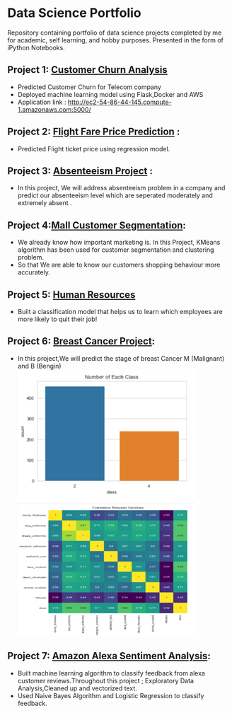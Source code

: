 # Data Science Portfolio
Repository containing portfolio of data science projects completed by me for academic, self learning, and hobby purposes. Presented in the form of iPython Notebooks.


## Project 1: [Customer Churn Analysis](https://github.com/ugursavci/My-Data-Science-Portfolio/tree/main/Customer_Churn_Analysis)

- Predicted Customer Churn for Telecom company
- Deployed machine learning model using Flask,Docker and AWS 
- Application link : http://ec2-54-86-44-145.compute-1.amazonaws.com:5000/

## Project 2: [Flight Fare Price Prediction](https://github.com/ugursavci/My-Data-Science-Portfolio/tree/main/Flight%20Price) : 
 
- Predicted Flight ticket price using regression model.

## Project 3: [Absenteeism Project](https://github.com/ugursavci/My-Data-Science-Portfolio/tree/main/Absenteeism_Project) : 

- In this project, We will address absenteeism problem in a company and predict our absenteeism level which are seperated moderately and extremely absent .

## Project 4:[Mall Customer Segmentation](https://github.com/ugursavci/My-Data-Science-Portfolio/tree/main/Mall_Customer_Segmentation):

- We already know how important marketing is. In this Project, KMeans algorithm has been used for customer segmentation and clustering problem.
- So that We are able to know our customers shopping behaviour more accurately.

## Project 5: [Human Resources](https://github.com/ugursavci/My-Data-Science-Portfolio/tree/main/Human_Resources)

- Built  a classification model that helps us to learn  which employees are more likely to quit their job!

## Project 6: [Breast Cancer Project](https://github.com/ugursavci/My-Data-Science-Portfolio/tree/main/Breast_Cancer_Project-main):

- In this project,We will predict the stage of breast Cancer M (Malignant) and B (Bengin)
 <img src='https://github.com/ugursavci/My-Data-Science-Portfolio/blob/main/images/bc_1.png' width="400" height="300" >   <img src='https://github.com/ugursavci/My-Data-Science-Portfolio/blob/main/images/bc_2.png' width="400" height="300" >

## Project 7: [Amazon Alexa Sentiment Analysis](https://github.com/ugursavci/My-Data-Science-Portfolio/blob/main/Public_Relationns/Alexa_Review_Classification.ipynb):

- Built machine learning algorithm to classify feedback from alexa customer reviews.Throughout this project ; Exploratory Data Analysis,Cleaned up and vectorized text.
- Used Naive Bayes Algorithm and Logistic Regression to classify feedback.
